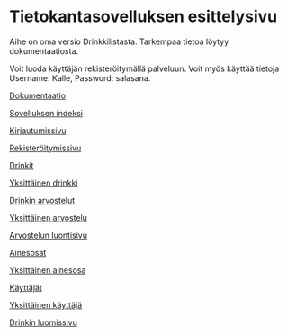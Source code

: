 # Tietokantasovelluksen esittelysivu

Aihe on oma versio Drinkkilistasta. Tarkempaa tietoa löytyy dokumentaatiosta.

Voit luoda käyttäjän rekisteröitymällä palveluun. Voit myös käyttää tietoja Username: Kalle, Password: salasana.

[Dokumentaatio](doc/dokumentaatio.pdf)

[Sovelluksen indeksi](http://atak.users.cs.helsinki.fi/tsoha)

[Kirjautumissivu](http://atak.users.cs.helsinki.fi/tsoha/login)

[Rekisteröitymissivu](http://atak.users.cs.helsinki.fi/tsoha/register)

[Drinkit](http://atak.users.cs.helsinki.fi/tsoha/drinks)

[Yksittäinen drinkki](http://atak.users.cs.helsinki.fi/tsoha/drinks/1)

[Drinkin arvostelut](http://atak.users.cs.helsinki.fi/tsoha/drinks/1/reviews)

[Yksittäinen arvostelu](http://atak.users.cs.helsinki.fi/tsoha/drinks/1/reviews/1)

[Arvostelun luontisivu](http://atak.users.cs.helsinki.fi/tsoha/drinks/1/reviews/review)

[Ainesosat](http://atak.users.cs.helsinki.fi/tsoha/ingredients)

[Yksittäinen ainesosa](http://atak.users.cs.helsinki.fi/tsoha/ingredients/1)

[Käyttäjät](http://atak.users.cs.helsinki.fi/tsoha/users)

[Yksittäinen käyttäjä](http://atak.users.cs.helsinki.fi/tsoha/users/1)

[Drinkin luomissivu](http://atak.users.cs.helsinki.fi/tsoha/create)

